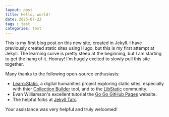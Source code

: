 ```yaml
---
layout: post
title: Hello, world!
date: 2025-07-23
tags : test
categories: test
---
```


This is my first blog post on this new site, created in Jekyll. I have previously created static sites using Hugo, but this is my first attempt at Jekyll. The learning curve is pretty steep at the beginning, but I am starting to get the hang of it. Hooray! I'm hugely excited to slowly pull this site together.

Many thanks to the following open-source enthusiasts:
- [Learn:Static](https://learn-static.github.io/), a digital humanities project exploring static sites, especially with thier [Collection Builder](https://collectionbuilder.github.io/) tool, and to the [LibStatic](https://lib-static.github.io/) community.
- Evan Williamson's excellent tutorial the [Go Go GitHub Pages](https://evanwill.github.io/go-go-ghpages-b/content/1-intro.html) website.
- The helpful folks at [Jekyll Talk](https://talk.jekyllrb.com/).

Your assistance was very helpful and truly welcomed!

